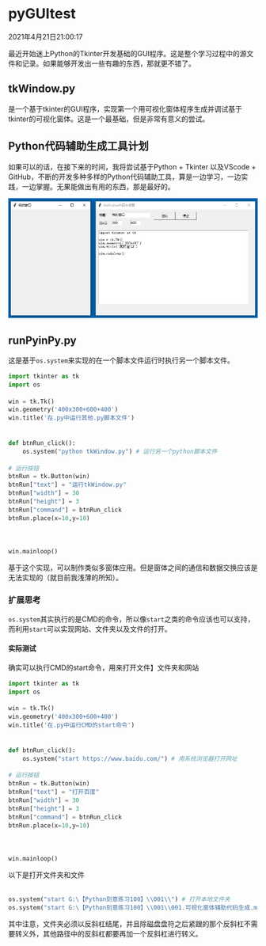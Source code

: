 # pyGUItest

2021年4月21日21:00:17

最近开始迷上Python的Tkinter开发基础的GUI程序。这是整个学习过程中的源文件和记录。如果能够开发出一些有趣的东西，那就更不错了。

## tkWindow.py
是一个基于tkinter的GUI程序，实现第一个用可视化窗体程序生成并调试基于tkinter的可视化窗体。这是一个最基础，但是非常有意义的尝试。

## Python代码辅助生成工具计划

如果可以的话，在接下来的时间，我将尝试基于Python + Tkinter 以及VScode + GitHub，不断的开发多种多样的Python代码辅助工具，算是一边学习，一边实践，一边掌握。无果能做出有用的东西，那是最好的。

![图片1](imgs/tkWindow1.jpg)


## runPyinPy.py
这是基于`os.system`来实现的在一个脚本文件运行时执行另一个脚本文件。
```python
import tkinter as tk
import os

win = tk.Tk()
win.geometry('400x300+600+400')
win.title('在.py中运行其他.py脚本文件')


def btnRun_click():
    os.system("python tkWindow.py") # 运行另一个python脚本文件

# 运行按钮
btnRun = tk.Button(win)
btnRun["text"] = "运行tkWindow.py"
btnRun["width"] = 30
btnRun["height"] = 3
btnRun["command"] = btnRun_click
btnRun.place(x=10,y=10)



win.mainloop()
```
基于这个实现，可以制作类似多窗体应用。但是窗体之间的通信和数据交换应该是无法实现的（就目前我浅薄的所知）。

### 扩展思考
`os.system`其实执行的是CMD的命令，所以像`start`之类的命令应该也可以支持，而利用`start`可以实现网站、文件夹以及文件的打开。

#### 实际测试
确实可以执行CMD的start命令，用来打开文件】文件夹和网站
```python
import tkinter as tk
import os

win = tk.Tk()
win.geometry('400x300+600+400')
win.title('在.py中运行CMD的start命令')


def btnRun_click():
    os.system("start https://www.baidu.com/") # 用系统浏览器打开网址

# 运行按钮
btnRun = tk.Button(win)
btnRun["text"] = "打开百度"
btnRun["width"] = 30
btnRun["height"] = 3
btnRun["command"] = btnRun_click
btnRun.place(x=10,y=10)



win.mainloop()
```
以下是打开文件夹和文件
```python

os.system("start G:\【Python刻意练习100】\\001\\") # 打开本地文件夹
os.system("start G:\【Python刻意练习100】\\001\\001.可视化窗体辅助代码生成.mp4") # 打开本地文件夹

```
其中注意，文件夹必须以反斜杠结尾，并且除磁盘盘符之后紧跟的那个反斜杠不需要转义外，其他路径中的反斜杠都要再加一个反斜杠进行转义。